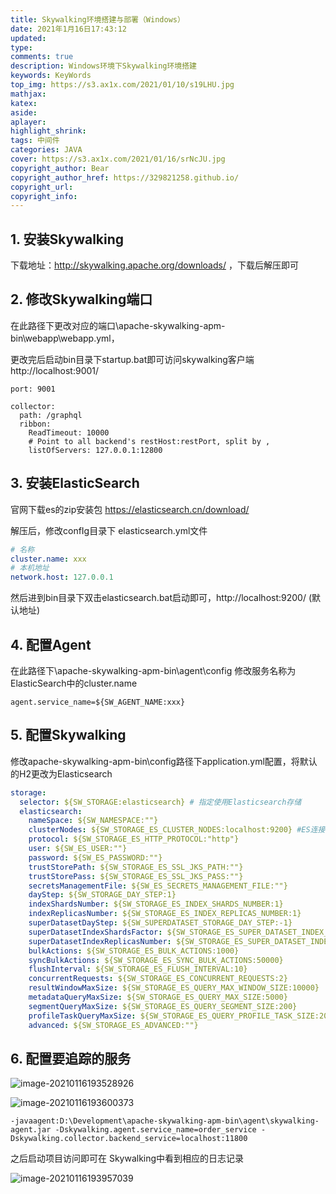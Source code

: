 ```yaml
---
title: Skywalking环境搭建与部署（Windows）
date: 2021年1月16日17:43:12
updated: 
type:	
comments: true
description: Windows环境下Skywalking环境搭建
keywords: KeyWords
top_img: https://s3.ax1x.com/2021/01/10/s19LHU.jpg
mathjax: 
katex:
aside:
aplayer:
highlight_shrink:
tags: 中间件
categories: JAVA
cover: https://s3.ax1x.com/2021/01/16/srNcJU.jpg
copyright_author: Bear
copyright_author_href: https://329821258.github.io/
copyright_url: 
copyright_info: 
---
```


## 1. 安装Skywalking ##

下载地址：http://skywalking.apache.org/downloads/ ，下载后解压即可

## 2. 修改Skywalking端口

在此路径下更改对应的端口\apache-skywalking-apm-bin\webapp\webapp.yml，

更改完后启动bin目录下startup.bat即可访问skywalking客户端 http://localhost:9001/

``` properties
port: 9001 

collector:
  path: /graphql
  ribbon:
    ReadTimeout: 10000
    # Point to all backend's restHost:restPort, split by ,
    listOfServers: 127.0.0.1:12800
```

## 3. 安装ElasticSearch

官网下载es的zip安装包 https://elasticsearch.cn/download/

解压后，修改confIg目录下 elasticsearch.yml文件

```yaml
# 名称
cluster.name: xxx
# 本机地址
network.host: 127.0.0.1
```

然后进到bin目录下双击elasticsearch.bat启动即可，http://localhost:9200/ (默认地址)

## 4. 配置Agent

在此路径下\apache-skywalking-apm-bin\agent\config 修改服务名称为ElasticSearch中的cluster.name

``` config
agent.service_name=${SW_AGENT_NAME:xxx} 
```

## 5. 配置Skywalking

修改apache-skywalking-apm-bin\config路径下application.yml配置，将默认的H2更改为Elasticsearch

``` yaml
storage:
  selector: ${SW_STORAGE:elasticsearch}	# 指定使用Elasticsearch存储
  elasticsearch:
    nameSpace: ${SW_NAMESPACE:""}	
    clusterNodes: ${SW_STORAGE_ES_CLUSTER_NODES:localhost:9200}	#ES连接地址
    protocol: ${SW_STORAGE_ES_HTTP_PROTOCOL:"http"}
    user: ${SW_ES_USER:""}
    password: ${SW_ES_PASSWORD:""}
    trustStorePath: ${SW_STORAGE_ES_SSL_JKS_PATH:""}
    trustStorePass: ${SW_STORAGE_ES_SSL_JKS_PASS:""}
    secretsManagementFile: ${SW_ES_SECRETS_MANAGEMENT_FILE:""} 
    dayStep: ${SW_STORAGE_DAY_STEP:1} 
    indexShardsNumber: ${SW_STORAGE_ES_INDEX_SHARDS_NUMBER:1} 
    indexReplicasNumber: ${SW_STORAGE_ES_INDEX_REPLICAS_NUMBER:1} 
    superDatasetDayStep: ${SW_SUPERDATASET_STORAGE_DAY_STEP:-1} 
    superDatasetIndexShardsFactor: ${SW_STORAGE_ES_SUPER_DATASET_INDEX_SHARDS_FACTOR:5} 
    superDatasetIndexReplicasNumber: ${SW_STORAGE_ES_SUPER_DATASET_INDEX_REPLICAS_NUMBER:0} 
    bulkActions: ${SW_STORAGE_ES_BULK_ACTIONS:1000} 
    syncBulkActions: ${SW_STORAGE_ES_SYNC_BULK_ACTIONS:50000} 
    flushInterval: ${SW_STORAGE_ES_FLUSH_INTERVAL:10} 
    concurrentRequests: ${SW_STORAGE_ES_CONCURRENT_REQUESTS:2}
    resultWindowMaxSize: ${SW_STORAGE_ES_QUERY_MAX_WINDOW_SIZE:10000}
    metadataQueryMaxSize: ${SW_STORAGE_ES_QUERY_MAX_SIZE:5000}
    segmentQueryMaxSize: ${SW_STORAGE_ES_QUERY_SEGMENT_SIZE:200}
    profileTaskQueryMaxSize: ${SW_STORAGE_ES_QUERY_PROFILE_TASK_SIZE:200}
    advanced: ${SW_STORAGE_ES_ADVANCED:""}
```

## 6. 配置要追踪的服务

![image-20210116193528926](https://s3.ax1x.com/2021/01/16/srCiB6.png)

![image-20210116193600373](https://s3.ax1x.com/2021/01/16/srCEND.png)

``` 
-javaagent:D:\Development\apache-skywalking-apm-bin\agent\skywalking-agent.jar -Dskywalking.agent.service_name=order_service -Dskywalking.collector.backend_service=localhost:11800
```

之后启动项目访问即可在 Skywalking中看到相应的日志记录

![image-20210116193957039](https://s3.ax1x.com/2021/01/16/srCV4e.png)